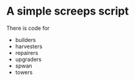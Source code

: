 # A simple screeps script

There is code for

-   builders
-   harvesters
-   repairers
-   upgraders
-   spwan
-   towers
